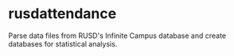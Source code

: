 # rusdattendance

Parse data files from RUSD's Infinite Campus database and create databases for statistical analysis.